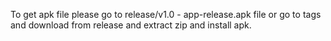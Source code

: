 To get apk file please go to release/v1.0 - app-release.apk file or go to tags and download from release and extract zip and install apk.
